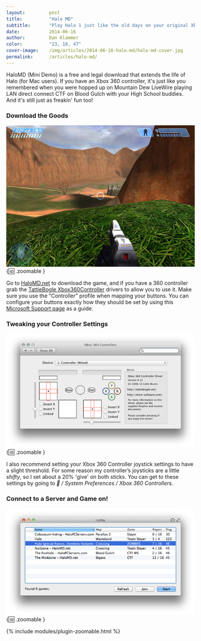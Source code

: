 ```yaml
---
layout:         post
title:          "Halo MD"
subtitle:       "Play Halo 1 just like the old days on your original Xbox"
date:           2014-06-16
author:         Dan Klammer
color:          "23, 18, 47"
cover-image:    /img/articles/2014-06-16-halo-md/halo-md-cover.jpg
permalink:      /articles/halo-md/
---
```


HaloMD (Mini Demo) is a free and legal download that extends the life of Halo (for Mac users). If you have an Xbox 360 controller, it's just like you remembered when you were hopped up on Mountain Dew LiveWire playing LAN direct connect CTF on Blood Gulch with your High School buddies. And it's still just as freakin' fun too!

### **Download the Goods**

![Halo MD gameplay](/img/articles/2014-06-16-halo-md/halo-screenshot.jpg){:id: .zoomable }


Go to [HaloMD.net] to download the game, and if you have a 360 controller grab the [TattieBogle Xbox360Controller] drivers to allow you to use it. Make sure you use the “Controller” profile when mapping your buttons. You can configure your buttons exactly how they should be set by using this [Microsoft Support page] as a guide.


### **Tweaking your Controller Settings**

![Controller Settings](/img/articles/2014-06-16-halo-md/halo-xbox-360.png){:id: .zoomable }


I also recommend setting your Xbox 360 Controller joystick settings to have a slight threshold. For some reason my controller’s joysticks are a little *shifty*, so I set about a 20% 'give' on both sticks. You can get to these settings by going to * / System Preferences / Xbox 360 Controllers*.


### **Connect to a Server and Game on!**

![Halo MD servers](/img/articles/2014-06-16-halo-md/halo-servers.png){:id: .zoomable }


  [HaloMD.net]: http://www.halomd.net/
  [TattieBogle Xbox360Controller]: http://tattiebogle.net/index.php/ProjectRoot/Xbox360Controller/OsxDriver
  [Microsoft Support page]: http://support.microsoft.com/kb/909385


{% include modules/plugin-zoomable.html %}